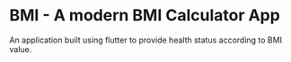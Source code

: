 # BMI - A modern BMI Calculator App

An application built using flutter to provide health status according to BMI value.



